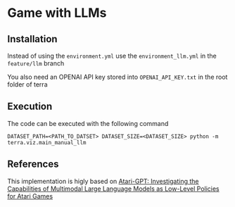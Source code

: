 # Game with LLMs

## Installation

Instead of using the `environment.yml` use the `environment_llm.yml` in the `feature/llm` branch

You also need an OPENAI API key stored into `OPENAI_API_KEY.txt` in the root folder of terra

## Execution
The code can be executed with the following command

`DATASET_PATH=<PATH_TO_DATSET> DATASET_SIZE=<DATASET_SIZE> python -m terra.viz.main_manual_llm`

## References
This implementation is higly based on [Atari-GPT: Investigating the Capabilities of Multimodal Large Language Models as Low-Level Policies for Atari Games](https://github.com/nwayt001/atari-gpt)